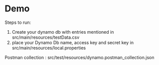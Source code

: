 # Demo

Steps to run: 

1. Create your dynamo db with entries mentioned in src/main/resources/testData.csv
2. place your Dynamo Db name, access key and secret key in src/main/resources/local.properties

Postman collection  : src/test/resources/dynamo.postman_collection.json
